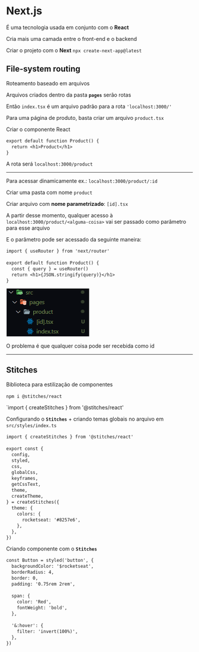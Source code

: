 # Next.js

É uma tecnologia usada em conjunto com o **React**

Cria mais uma camada entre o front-end e o backend

Criar o projeto com o **Next** `npx create-next-app@latest`

## File-system routing

Roteamento baseado em arquivos

Arquivos criados dentro da pasta **`pages`** serão rotas

Então `index.tsx` é um arquivo padrão para a rota `'localhost:3000/'`

Para uma página de produto, basta criar um arquivo `product.tsx`

Criar o componente React

```tsx
export default function Product() {
  return <h1>Product</h1>
}
```

A rota será `localhost:3000/product`

---

Para acessar dinamicamente ex.: `localhost:3000/product/:id`

Criar uma pasta com nome `product`

Criar arquivo com **nome parametrizado**: `[id].tsx`

A partir desse momento, qualquer acesso à `localhost:3000/product/<alguma-coisa>` vai ser passado como parâmetro para esse arquivo

E o parâmetro pode ser acessado da seguinte maneira:

```tsx
import { useRouter } from 'next/router'

export default function Product() {
  const { query } = useRouter()
  return <h1>{JSON.stringify(query)}</h1>
}
```

![Arquivo parametrizado](../project-four/assets/arquivoparametrizado.png)

O problema é que qualquer coisa pode ser recebida como id

---

## Stitches

Biblioteca para estilização de componentes

`npm i @stitches/react`

`import { createStitches } from '@stitches/react'

Configurando o **`Stitches`** + criando temas globais no arquivo em `src/styles/index.ts`

```tsx
import { createStitches } from '@stitches/react'

export const {
  config,
  styled,
  css,
  globalCss,
  keyframes,
  getCssText,
  theme,
  createTheme,
} = createStitches({
  theme: {
    colors: {
      rocketseat: '#8257e6',
    },
  },
})
```

Criando componente com o **`Stitches`**

```tsx
const Button = styled('button', {
  backgroundColor: '$rocketseat',
  borderRadius: 4,
  border: 0,
  padding: '0.75rem 2rem',

  span: {
    color: 'Red',
    fontWeight: 'bold',
  },

  '&:hover': {
    filter: 'invert(100%)',
  },
})
```
